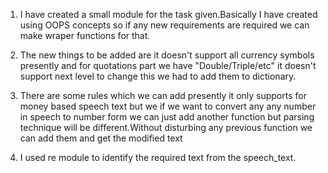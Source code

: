 1. I have created a small module for the task given.Basically I have created using OOPS concepts so if any new requirements are 
required we can make wraper functions for that.

2. The new things to be added are it doesn't support all currency symbols presently and for quotations part we have "Double/Triple/etc"
it doesn't support next level to change this we had to add them to dictionary.

3. There are some rules which we can add presently it only supports for money based speech text but we if we want to convert any any number in speech to number form we can just add another function but parsing technique will be different.Without disturbing any previous function we can add them and get the modified text

4. I used re module to identify the required text from the speech_text.

